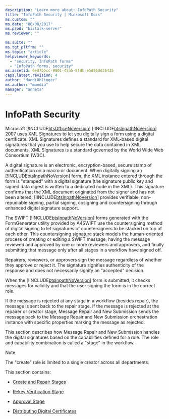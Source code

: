```yaml
---
description: "Learn more about: InfoPath Security"
title: "InfoPath Security | Microsoft Docs"
ms.custom: ""
ms.date: "06/08/2017"
ms.prod: "biztalk-server"
ms.reviewer: ""

ms.suite: ""
ms.tgt_pltfrm: ""
ms.topic: "article"
helpviewer_keywords: 
  - "security, InfoPath forms"
  - "InfoPath forms, security"
ms.assetid: 6ed7b5cc-9801-45a5-8fdb-e5d56dd36435
caps.latest.revision: 4
author: "MandiOhlinger"
ms.author: "mandia"
manager: "anneta"
---
```

# InfoPath Security
Microsoft [!INCLUDE[btsOfficeNoVersion](../../includes/btsofficenoversion-md.md)] [!INCLUDE[btsInpathNoVersion](../../includes/btsinpathnoversion-md.md)] 2007 uses XML Signatures to let you digitally sign a form using a digital certificate. XML Signatures defines a standard for XML-based digital signatures that you use to help secure the data contained in XML documents. XML Signatures is a standard governed by the World Wide Web Consortium (W3C).  
  
 A digital signature is an electronic, encryption-based, secure stamp of authentication on a macro or document. When digitally signing an [!INCLUDE[btsInpathNoVersion](../../includes/btsinpathnoversion-md.md)] form, the XML instance entered through the form is "stamped" with a digital signature (the signature public key and signed data digest is written to a dedicated node in the XML). This signature confirms that the XML document originated from the signer and has not been altered. [!INCLUDE[btsInpathNoVersion](../../includes/btsinpathnoversion-md.md)] provides verifiable, non-repudiable signing, partial signing, cosigning and countersigning through enhanced digital signature support.  
  
 The SWIFT [!INCLUDE[btsInpathNoVersion](../../includes/btsinpathnoversion-md.md)] forms generated with the FormGenerator utility provided by A4SWIFT use the countersigning method of digital signing to let signatures of countersigners to be stacked on top of each other. This countersigning signature stack models the human-oriented process of creating or editing a SWIFT message, having the message reviewed and approved by one or more reviewers and approvers, and finally submitting that message only after all stages in a workflow have signed off.  
  
 Repairers, reviewers, or approvers sign the message regardless of whether they approve or reject it. The signature signifies authenticity of the response and does not necessarily signify an "accepted" decision.  
  
 When the [!INCLUDE[btsInpathNoVersion](../../includes/btsinpathnoversion-md.md)] form is submitted, it checks messages for validity and that the user signing the form is in the correct role.  
  
 If the message is rejected at any stage in a workflow (besides repair), the message is sent back to the repair stage. If the message is rejected at the repairer or creator stage, Message Repair and New Submission sends the message back to the Message Repair and New Submission orchestration instance with specific properties marking the message as rejected.  
  
 This section describes how Message Repair and New Submission handles the digital signatures based on the capabilities defined for a role. The role and capability combination is called a "stage" in the workflow.  
  
> [!NOTE]
>  The "create" role is limited to a single creator across all departments.  
  
 This section contains:  
  
-   [Create and Repair Stages](../../adapters-and-accelerators/accelerator-swift/creating-and-repairing-stages.md)  
  
-   [Rekey Verification Stage](../../adapters-and-accelerators/accelerator-swift/rekey-verification-stage.md)  
  
-   [Approval Stage](../../adapters-and-accelerators/accelerator-swift/approval-stage.md)  
  
-   [Distributing Digital Certificates](../../adapters-and-accelerators/accelerator-swift/distributing-digital-certificates.md)
